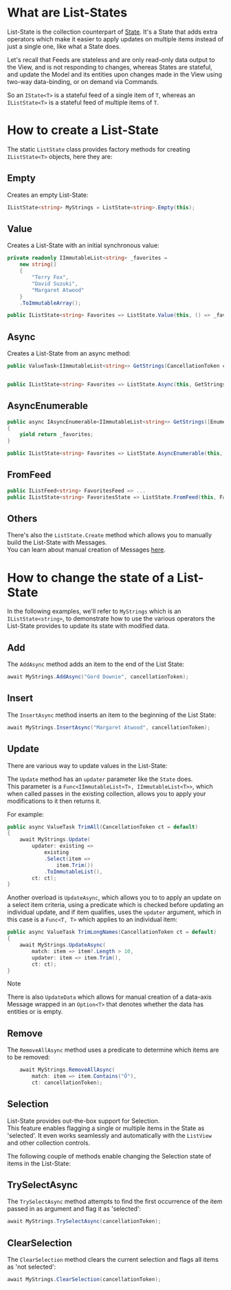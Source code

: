 ﻿---
uid: Overview.Mvux.ListStates
---

# What are List-States

List-State is the collection counterpart of [State](xref:Overview.Mvux.States).
It's a State that adds extra operators which make it easier to apply updates on multiple items instead of just a single one, like what a State does.

Let's recall that Feeds are stateless and are only read-only data output to the View, and is not responding to changes, whereas States are stateful, and update the Model and its entities upon changes made in the View using two-way data-binding, or on demand via Commands.

So an `IState<T>` is a stateful feed of a single item of `T`, whereas an `IListState<T>` is a stateful feed of multiple items of `T`.

# How to create a List-State

The static `ListState` class provides factory methods for creating `IListState<T>` objects, here they are:

## Empty

Creates an empty List-State:

```csharp
IListState<string> MyStrings = ListState<string>.Empty(this);
```

## Value

Creates a List-State with an initial synchronous value:

```csharp
private readonly IImmutableList<string> _favorites =
    new string[]
    {
        "Terry Fox",
        "David Suzuki",
        "Margaret Atwood"
    }
    .ToImmutableArray();

public IListState<string> Favorites => ListState.Value(this, () => _favorites);
```

## Async

Creates a List-State from an async method:

```csharp
public ValueTask<IImmutableList<string>> GetStrings(CancellationToken ct) => new(_favorites);


public IListState<string> Favorites => ListState.Async(this, GetStrings);
```

## AsyncEnumerable

```csharp
public async IAsyncEnumerable<IImmutableList<string>> GetStrings([EnumeratorCancellation] CancellationToken ct)
{
    yield return _favorites;
}

public IListState<string> Favorites => ListState.AsyncEnumerable(this, GetStrings);
```

## FromFeed

```csharp
public IListFeed<string> FavoritesFeed => ...
public IListState<string> FavoritesState => ListState.FromFeed(this, FavoritesFeed);
```

## Others

There's also the `ListState.Create` method which allows you to manually build the List-State with Messages.  
You can learn about manual creation of Messages [here](xref:Overview.Reactive.State#create).

# How to change the state of a List-State

In the following examples, we'll refer to `MyStrings` which is an `IListState<string>`, to demonstrate how to use the various operators the List-State provides to update its state with modified data.

## Add

The `AddAsync` method adds an item to the end of the List State:

```csharp
await MyStrings.AddAsync("Gord Downie", cancellationToken);
```

## Insert

The `InsertAsync` method inserts an item to the beginning of the List State:

```csharp
await MyStrings.InsertAsync("Margaret Atwood", cancellationToken);
```

## Update

There are various way to update values in the List-State:

The `Update` method has an `updater` parameter like the `State` does.  
This parameter is a `Func<IImmutableList<T>, IImmutableList<T>>`, which when called passes in the existing collection, allows you to apply your modifications to it then returns it.

For example:

```csharp
public async ValueTask TrimAll(CancellationToken ct = default)
{
    await MyStrings.Update(
        updater: existing =>
            existing
            .Select(item =>
                item.Trim())
            .ToImmutableList(),
        ct: ct);
}
```

Another overload is `UpdateAsync`, which allows you to to apply an update on a select item criteria, using a predicate which is checked before updating an individual update, and if item qualifies, uses the `updater` argument, which in this case is a `Func<T, T>` which applies to an individual item:

```csharp
public async ValueTask TrimLongNames(CancellationToken ct = default)
{
    await MyStrings.UpdateAsync(
        match: item => item?.Length > 10,
        updater: item => item.Trim(),
        ct: ct);
}
```

> [!Note]  
> There is also `UpdateData` which allows for manual creation of a data-axis Message wrapped in an `Option<T>` that denotes whether the data has entities or is empty.

## Remove

The `RemoveAllAsync` method uses a predicate to determine which items are to be removed:

```csharp
    await MyStrings.RemoveAllAsync(
        match: item => item.Contains("Ő"),
        ct: cancellationToken);
```

## Selection

List-State provides out-the-box support for Selection.  
This feature enables flagging a single or multiple items in the State as 'selected'.
It even works seamlessly and automatically with the `ListView` and other collection controls.

The following couple of methods enable changing the Selection state of items in the List-State:

## TrySelectAsync

The `TrySelectAsync` method attempts to find the first occurrence of the item passed in as argument and flag it as 'selected':

```csharp
await MyStrings.TrySelectAsync(cancellationToken);
```

## ClearSelection

The `ClearSelection` method clears the current selection and flags all items as 'not selected':

```csharp
await MyStrings.ClearSelection(cancellationToken);
```
